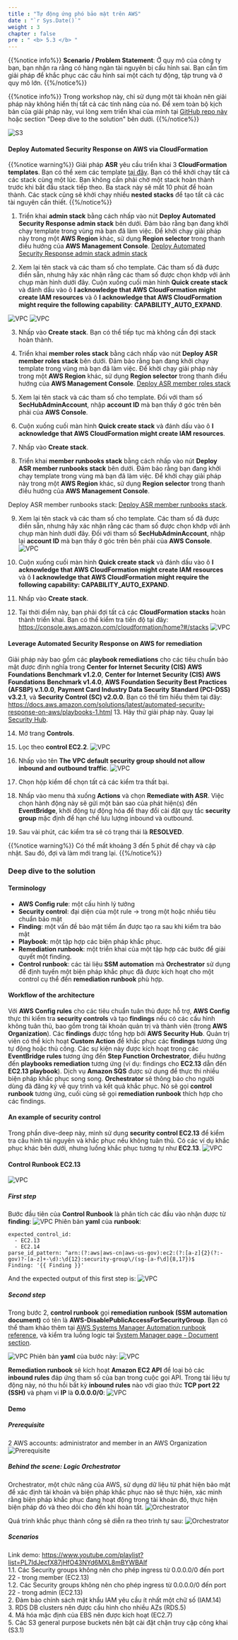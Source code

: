 ```yaml
---
title : "Tự động ứng phó bảo mật trên AWS"
date : "`r Sys.Date()`"
weight : 3
chapter : false
pre : " <b> 5.3 </b> "
---
```

{{%notice info%}}
**Scenario / Problem Statement**: Ở quy mô của công ty bạn, bạn nhận ra rằng có hàng ngàn tài nguyên bị cấu hình sai. Bạn cần tìm giải pháp để khắc phục các cấu hình sai một cách tự động, tập trung và ở quy mô lớn.
{{%/notice%}}

{{%notice info%}}
Trong workshop này, chỉ sử dụng một tài khoản nên giải pháp này không hiển thị tất cả các tính năng của nó. Để xem toàn bộ kịch bản của giải pháp này, vui lòng xem triển khai của mình tại [GitHub repo này](https://github.com/PNg-HA/CSPM-with-AWS-Security-Hub) hoặc section "Deep dive to the solution" bên dưới.
{{%/notice%}}


![S3](/images/5/5.3/automated-security-response-on-aws.png)


#### Deploy Automated Security Response on AWS via CloudFormation
{{%notice warning%}}
Giải pháp **ASR** yêu cầu triển khai 3 **CloudFormation templates**. Bạn có thể xem các template [tại đây](https://docs.aws.amazon.com/solutions/latest/automated-security-response-on-aws/solution-overview.html). Bạn có thể khởi chạy tất cả các stack cùng một lúc. Bạn không cần phải chờ một stack hoàn thành trước khi bắt đầu stack tiếp theo. Ba stack này sẽ mất 10 phút để hoàn thành. Các stack cũng sẽ khởi chạy nhiều **nested stacks** để tạo tất cả các tài nguyên cần thiết.
{{%/notice%}}

1. Triển khai **admin stack** bằng cách nhấp vào nút **Deploy Automated Security Response admin stack** bên dưới. Đảm bảo rằng bạn đang khởi chạy template trong vùng mà bạn đã làm việc. Để khởi chạy giải pháp này trong một **AWS Region** khác, sử dụng **Region selector** trong thanh điều hướng của **AWS Management Console**.
[Deploy Automated Security Response admin stack admin stack](https://console.aws.amazon.com/cloudformation/home?#/stacks/create/review?templateURL=https:%2F%2Fs3.amazonaws.com%2Fsolutions-reference%2Faws-security-hub-automated-response-and-remediation%2Flatest%2Faws-sharr-deploy.template&stackName=aws-security-hub-automated-response-and-remediation-admin&param_LoadAFSBPAdminStack=no&param_LoadCIS120AdminStack=no&param_LoadCIS140AdminStack=no&param_LoadNIST80053AdminStack=no&param_LoadPCI321AdminStack=no&param_LoadSCAdminStack=yes&ReuseOrchestratorLogGroup=no)

2. Xem lại tên stack và các tham số cho template. Các tham số đã được điền sẵn, nhưng hãy xác nhận rằng các tham số được chọn khớp với ảnh chụp màn hình dưới đây. Cuộn xuống cuối màn hình **Quick create stack** và đánh dấu vào ô **I acknowledge that AWS CloudFormation might create IAM resources** và ô **I acknowledge that AWS CloudFormation might require the following capability**: **CAPABILITY_AUTO_EXPAND**.

![VPC](/images/5/5.3/s2.png)
![VPC](/images/5/5.3/s2b.png)

3. Nhấp vào **Create stack**. Bạn có thể tiếp tục mà không cần đợi stack hoàn thành.

4. Triển khai **member roles stack** bằng cách nhấp vào nút **Deploy ASR member roles stack** bên dưới. Đảm bảo rằng bạn đang khởi chạy template trong vùng mà bạn đã làm việc. Để khởi chạy giải pháp này trong một **AWS Region** khác, sử dụng **Region selector** trong thanh điều hướng của **AWS Management Console**.
 [Deploy ASR member roles stack](https://us-east-1.console.aws.amazon.com/cloudformation/home?region=us-east-1#/stacks/quickcreate?templateURL=https:%2F%2Fs3.amazonaws.com%2Fsolutions-reference%2Faws-security-hub-automated-response-and-remediation%2Flatest%2Faws-sharr-member.template&stackName=aws-security-hub-automated-response-and-remediation-member&param_LogGroupName=SHARR-Log-Group&param_LoadAFSBPMemberStack=no&param_LoadCIS120MemberStack=no&param_LoadCIS140MemberStack=no&param_LoadNIST80053MemberStack=no&param_LoadPCI321MemberStack=no&param_LoadSCMemberStack=yes)

5. Xem lại tên stack và các tham số cho template. Đối với tham số **SecHubAdminAccount**, nhập **account ID** mà bạn thấy ở góc trên bên phải của **AWS Console**.

6. Cuộn xuống cuối màn hình **Quick create stack** và đánh dấu vào ô **I acknowledge that AWS CloudFormation might create IAM resources**.

7. Nhấp vào **Create stack**.

8. Triển khai **member runbooks stack** bằng cách nhấp vào nút **Deploy ASR member runbooks stack** bên dưới. Đảm bảo rằng bạn đang khởi chạy template trong vùng mà bạn đã làm việc. Để khởi chạy giải pháp này trong một **AWS Region** khác, sử dụng **Region selector** trong thanh điều hướng của **AWS Management Console**.

Deploy ASR member runbooks stack: [Deploy ASR member runbooks stack](https://us-east-1.console.aws.amazon.com/cloudformation/home?region=us-east-1#/stacks/quickcreate?templateURL=https:%2F%2Fs3.amazonaws.com%2Fsolutions-reference%2Faws-security-hub-automated-response-and-remediation%2Flatest%2Faws-sharr-member.template&stackName=aws-security-hub-automated-response-and-remediation-member&param_LogGroupName=SHARR-Log-Group&param_LoadAFSBPMemberStack=no&param_LoadCIS120MemberStack=no&param_LoadCIS140MemberStack=no&param_LoadNIST80053MemberStack=no&param_LoadPCI321MemberStack=no&param_LoadSCMemberStack=yes).


9. Xem lại tên stack và các tham số cho template. Các tham số đã được điền sẵn, nhưng hãy xác nhận rằng các tham số được chọn khớp với ảnh chụp màn hình dưới đây. Đối với tham số **SecHubAdminAccount**, nhập lại **account ID** mà bạn thấy ở góc trên bên phải của **AWS Console**.
![VPC](/images/5/5.3/s9.png)

10. Cuộn xuống cuối màn hình **Quick create stack** và đánh dấu vào ô **I acknowledge that AWS CloudFormation might create IAM resources** và ô **I acknowledge that AWS CloudFormation might require the following capability: CAPABILITY_AUTO_EXPAND**.

11. Nhấp vào **Create stack**.

12. Tại thời điểm này, bạn phải đợi tất cả các **CloudFormation stacks** hoàn thành triển khai. Bạn có thể kiểm tra tiến độ tại đây: https://console.aws.amazon.com/cloudformation/home?#/stacks 
![VPC](/images/5/5.3/s12.png)

#### Leverage Automated Security Response on AWS for remediation
Giải pháp này bao gồm các **playbook remediations** cho các tiêu chuẩn bảo mật được định nghĩa trong **Center for Internet Security (CIS) AWS Foundations Benchmark v1.2.0**, **Center for Internet Security (CIS) AWS Foundations Benchmark v1.4.0**, **AWS Foundation Security Best Practices (AFSBP) v.1.0.0**, **Payment Card Industry Data Security Standard (PCI-DSS) v3.2.1**, và **Security Control (SC) v2.0.0**. Bạn có thể tìm hiểu thêm tại đây: https://docs.aws.amazon.com/solutions/latest/automated-security-response-on-aws/playbooks-1.html 
13. Hãy thử giải pháp này. Quay lại [Security Hub](https://console.aws.amazon.com/securityhub).

14. Mở trang **Controls**.

15. Lọc theo **control EC2.2**.
![VPC](/images/5/5.3/s15.png)

16. Nhấp vào tên **The VPC default security group should not allow inbound and outbound traffic**.
![VPC](/images/5/5.3/s16.png)

17. Chọn hộp kiểm để chọn tất cả các kiểm tra thất bại.

18. Nhấp vào menu thả xuống **Actions** và chọn **Remediate with ASR**. Việc chọn hành động này sẽ gửi một bản sao của phát hiện(s) đến **EventBridge**, khởi động tự động hóa để thay đổi cài đặt quy tắc **security group** mặc định để hạn chế lưu lượng inbound và outbound.

19. Sau vài phút, các kiểm tra sẽ có trạng thái là **RESOLVED**.

{{%notice warning%}}
Có thể mất khoảng 3 đến 5 phút để chạy và cập nhật. Sau đó, đợi và làm mới trang lại.
{{%/notice%}}

### Deep dive to the solution
#### Terminology
- **AWS Config rule**: một cấu hình lý tưởng
- **Security control**: đại diện của một rule -> trong một hoặc nhiều tiêu chuẩn bảo mật
- **Finding**: một vấn đề bảo mật tiềm ẩn được tạo ra sau khi kiểm tra bảo mật
- **Playbook**: một tập hợp các biện pháp khắc phục.
- **Remediation runbook**: một triển khai của một tập hợp các bước để giải quyết một finding.
- **Control runbook**: các tài liệu **SSM automation** mà **Orchestrator** sử dụng để định tuyến một biện pháp khắc phục đã được kích hoạt cho một control cụ thể đến **remediation runbook** phù hợp.
#### Workflow of the architecture
Với **AWS Config rules** cho các tiêu chuẩn tuân thủ được hỗ trợ, **AWS Config** thực thi kiểm tra **security controls** và tạo **findings** nếu có các cấu hình không tuân thủ, bao gồm trong tài khoản quản trị và thành viên (trong **AWS Organization**). Các **findings** được tổng hợp bởi **AWS Security Hub**. Quản trị viên có thể kích hoạt **Custom Action** để khắc phục các **findings** tương ứng tự động hoặc thủ công. Các sự kiện này được kích hoạt trong các **EventBridge rules** tương ứng đến **Step Function Orchestrator**, điều hướng đến **playbooks remediation** tương ứng (ví dụ: findings cho **EC2.13** dẫn đến **EC2.13 playbook**). Dịch vụ **Amazon SQS** được sử dụng để thực thi nhiều biện pháp khắc phục song song. **Orchestrator** sẽ thông báo cho người dùng đã đăng ký về quy trình và kết quả khắc phục. Nó sẽ gọi **control runbook** tương ứng, cuối cùng sẽ gọi **remediation runbook** thích hợp cho các findings.

#### An example of security control
Trong phần dive-deep này, mình sử dụng **security control EC2.13** để kiểm tra cấu hình tài nguyên và khắc phục nếu không tuân thủ. Có các ví dụ khắc phục khác bên dưới, nhưng luồng khắc phục tương tự như **EC2.13**.
![VPC](/images/5/5.3/d1.png)

#### Control Runbook EC2.13
![VPC](/images/5/5.3/d2.png)
##### First step
Bước đầu tiên của **Control Runbook** là phân tích các đầu vào nhận được từ **finding**:
![VPC](/images/5/5.3/d_step1.png)
Phiên bản **yaml** của **runbook**:

```
expected_control_id:
  - EC2.13
  - EC2.14
parse_id_pattern: ^arn:(?:aws|aws-cn|aws-us-gov):ec2:(?:[a-z]{2}(?:-gov)?-[a-z]+-\d):\d{12}:security-group\/(sg-[a-f\d]{8,17})$
Finding: '{{ Finding }}'
```
And the expected output of this first step is:
![VPC](/images/5/5.3/d3.png)

##### Second step
Trong bước 2, **control runbook** gọi **remediation runbook (SSM automation document)** có tên là **AWS-DisablePublicAccessForSecurityGroup**. Bạn có thể tham khảo thêm tại [AWS Systems Manager Automation runbook reference](https://docs.aws.amazon.com/systems-manager-automation-runbooks/latest/userguide/automation-aws-disablepublicaccessforsecuritygroup.html), và kiểm tra luồng logic tại [System Manager page - Document section](https://ap-southeast-1.console.aws.amazon.com/systems-manager/documents/AWS-DisablePublicAccessForSecurityGroup/description?region=ap-southeast-1#).

![VPC](/images/5/5.3/d_step2.png)
Phiên bản **yaml** của bước này:
![VPC](/images/5/5.3/d_step2b.png)

**Remediation runbook** sẽ kích hoạt **Amazon EC2 API** để loại bỏ các **inbound rules** đáp ứng tham số của bạn trong cuộc gọi API. Trong tài liệu tự động này, nó thu hồi bất kỳ **inbound rules** nào với giao thức **TCP port 22 (SSH)** và phạm vi **IP** là **0.0.0.0/0**:
![VPC](/images/5/5.3/d_step2c.png)

#### Demo
##### Prerequisite
2 AWS accounts: administrator and member in an AWS Organization
![Prerequisite](/images/5/5.3/d4.png)

##### Behind the scene: Logic Orchestrator
Orchestrator, một chức năng của AWS, sử dụng dữ liệu từ phát hiện bảo mật để xác định tài khoản và biện pháp khắc phục nào sẽ thực hiện, xác minh rằng biện pháp khắc phục đang hoạt động trong tài khoản đó, thực hiện biện pháp đó và theo dõi cho đến khi hoàn tất.
![Orchestrator](/images/5/5.3/d5.png)

Quá trình khắc phục thành công sẽ diễn ra theo trình tự sau:
![Orchestrator](/images/5/5.3/d6.png)

##### Scenarios
Link demo: https://www.youtube.com/playlist?list=PL7IdJecfX87jHfO43NYd6MXL8mBYWBAIf \
1.1. Các Security groups không nên cho phép ingress từ 0.0.0.0/0 đến port 22 - trong member (EC2.13)\
1.2. Các Security groups không nên cho phép ingress từ 0.0.0.0/0 đến port 22 - trong admin (EC2.13)\
2. Đảm bảo chính sách mật khẩu IAM yêu cầu ít nhất một chữ số (IAM.14)\
3. RDS DB clusters nên được cấu hình cho nhiều AZs (RDS.5)\
4. Mã hóa mặc định của EBS nên được kích hoạt (EC2.7)\
5. Các S3 general purpose buckets nên bật cài đặt chặn truy cập công khai (S3.1)
